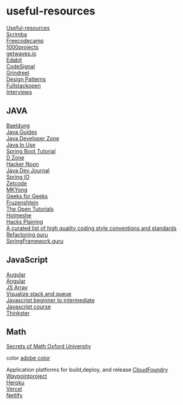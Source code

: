 useful-resources
=================
[Useful-resources](https://github.com/channyeintun/useful-resources/blob/master/useful-sites.txt)\
[Scrimba](https://scrimba.com/)\
[Freecodecamp](freecodecamp.org)\
[1000projects](http://1000projects.org)\
[getwaves.io](getwaves.io)\
[Edabit](https://edabit.com)\
[CodeSignal](https://codesignal.com/)\
[Grindreel](https://grindreel.academy/)\
[Design Patterns](https://www.journaldev.com/1827/java-design-patterns-example-tutorial)\
[Fullstackopen](https://fullstackopen.com/)\
[Interviews](https://interviews.school/)

JAVA
------
[Baeldung](https://www.baeldung.com)\
[Java Guides](https://www.javaguides.net)\
[Java Developer Zone](https://javadeveloperzone.com)\
[Java In Use](https://www.javainuse.com)\
[Spring Boot Tutorial](https://www.springboottutorial.com)\
[D Zone](https://dzone.com)\
[Hacker Noon](https://hackernoon.com)\
[Java Dev Journal](https://www.javadevjournal.com)\
[Spring IO](https://docs.spring.io)\
[Zetcode](http://zetcode.com/)\
[MKYong](https://mkyong.com/)\
[Geeks for Geeks](https://www.geeksforgeeks.org)\
[Fruzenshtein](http://fruzenshtein.com)\
[The Open Tutorials](http://theopentutorials.com)\
[Holmeshe](https://holmeshe.me)\
[Hacks Plaining](https://www.hacksplaining.com)\
[A curated list of high quality coding style conventions and standards](https://github.com/Kristories/awesome-guidelines)\
[Refactoring guru](https://refactoring.guru/)\
[SpringFramework.guru](https://springframework.guru)

JavaScript
----------
[Augular](https://github.com/mraible/ng-demo)\
[Angular](https://coursetro.com/)\
[JS Array](https://jsarray.com/)\
[Visualize stack and queue](http://latentflip.com/loupe/)\
[Javascript beginner to intermediate](https://javascript30.com/)\
[Javascript course](https://mega.nz/folder/P4tnTZAL#uXR10IqocBZNwfjojFcNwA)\
[Thinkster](https://thinkster.io/)

Math
-----
[Secrets of Math Oxford University](http://podcasts.ox.ac.uk/series/secrets-mathematics)

color
[adobe color](https://color.adobe.com/create)


Application platforms for build,deploy, and release
[CloudFoundry](https://www.cloudfoundry.org/)\
[Waypointproject](https://www.waypointproject.io/)\
[Heroku](https://www.heroku.com/)\
[Vercel](https://vercel.com/)\
[Netlify](https://www.netlify.com/)
